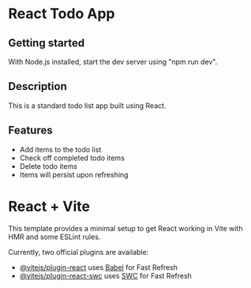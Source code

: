 # React Todo App

## Getting started

With Node.js installed, start the dev server using "npm run dev".

## Description

This is a standard todo list app built using React.

## Features
- Add items to the todo list
- Check off completed todo items
- Delete todo items
- Items will persist upon refreshing

# React + Vite

This template provides a minimal setup to get React working in Vite with HMR and some ESLint rules.

Currently, two official plugins are available:

- [@vitejs/plugin-react](https://github.com/vitejs/vite-plugin-react/blob/main/packages/plugin-react/README.md) uses [Babel](https://babeljs.io/) for Fast Refresh
- [@vitejs/plugin-react-swc](https://github.com/vitejs/vite-plugin-react-swc) uses [SWC](https://swc.rs/) for Fast Refresh
